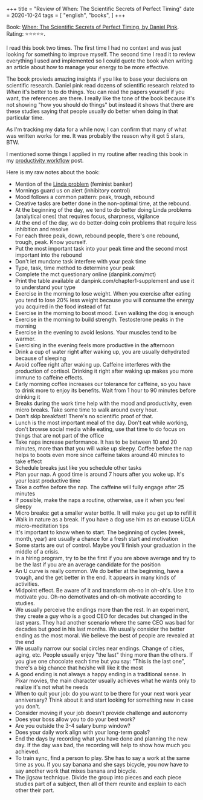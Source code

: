 +++
title = "Review of When: The Scientific Secrets of Perfect Timing"
date = 2020-10-24
tags = [
    "english",
    "books",
]
+++

Book: [When: The Scientific Secrets of Perfect Timing, by Daniel Pink](https://www.goodreads.com/review/show/2254843906). Rating: ⭐️⭐️⭐️⭐️⭐️.

I read this book two times. The first time I had no context and was just
looking for something to improve myself. The second time I read it to review
everything I used and implemented so I could quote the book when writing an
article about how to manage your energy to be more effective.

The book provieds amazing insights if you like to base your decisions on
scientific research. Daniel pink read dozens of scientific research related to
*When* it's better to to do things. You can read the papers yourself if you
want, the references are there. I really like the tone of the book because it's
not showing "how you should do things" but instead it shows that there are
these studies saying that people usually do better when doing in that
particular time.

As I'm tracking my data for a while now, I can confirm that many of what was
written works for me. It was probably the reason why it got 5 stars, BTW.

I mentioned some things I applied in my routine after reading this book in my
[productivity workflow](/productivity-workflow/) post.

Here is my raw notes about the book:

* Mention of the [Linda problem](https://en.wikipedia.org/wiki/Conjunction_fallacy) (feminist banker)
* Mornings guard us on alert (inhibitory control)
* Mood follows a common pattern: peak, trough, rebound
* Creative tasks are better done in the non-optimal time, at the rebound.
* At the beginning of the day, we tend to do better doing Linda problems
  (analytical ones) that requires focus, sharpness, vigilance
* At the end of the day, we do better-doing coin problems that require less
  inhibition and resolve
* For each three peak, down, rebound people, there's one rebound, trough, peak.
  Know yourself.
* Put the most important task into your peak time and the second most important
  into the rebound
* Don't let mundane task interfere with your peak time
* Type, task, time method to determine your peak
* Complete the mct questionary online (danpink.com/mct)
* Print the table available at danpink.com/chapter1-supplement and use it to
  understand your type
* Exercise in the morning to lose weight. When you exercise after eating you
  tend to lose 20% less weight because you will consume the energy you acquired
  in the food instead of fat
* Exercise in the morning to boost mood. Even walking the dog is enough
* Exercise in the morning to build strength. Testosterone peaks in the morning
* Exercise in the evening to avoid lesions. Your muscles tend to be warmer.
* Exercising in the evening feels more productive in the afternoon
* Drink a cup of water right after waking up, you are usually dehydrated
  because of sleeping
* Avoid coffee right after waking up. Caffeine interferes with the production
  of cortisol. Drinking it right after waking up makes you more immune to
  caffeine effects.
* Early morning coffee increases our tolerance for caffeine, so you have to
  drink more to enjoy its benefits. Wait from 1 hour to 90 minutes before
  drinking it
* Breaks during the work time help with the mood and productivity, even micro
  breaks. Take some time to walk around every hour.
* Don't skip breakfast! There's no scientific proof of that.
* Lunch is the most important meal of the day. Don't eat while working, don't
  browse social media while eating, use that time to do focus on things that
  are not part of the office
* Take naps increase performance. It has to be between 10 and 20 minutes, more
  than that you will wake up sleepy. Coffee before the nap helps to boots even
  more since caffeine takes around 40 minutes to take effect
* Schedule breaks just like you schedule other tasks
* Plan your nap. A good time is around 7 hours after you woke up. It's your
  least productive time
* Take a coffee before the nap. The caffeine will fully engage after 25 minutes
* If possible, make the naps a routine, otherwise, use it when you feel sleepy
* Micro breaks: get a smaller water bottle. It will make you get up to refill
  it
* Walk in nature as a break. If you have a dog use him as an excuse UCLA
  micro-meditation tips
* It's important to know when to start. The beginning of cycles (week, month,
  year) are usually a chance for a fresh start and motivation
* Some starts are out of control. Maybe you'll finish your graduation in the
  middle of a crisis.
* In a hiring program, try to be the first if you are above average and try to
  be the last if you are an average candidate for the position
* An U curve is really common. We do better at the beginning, have a trough,
  and the get better in the end. It appears in many kinds of activities.
* Midpoint effect. Be aware of it and transform oh-no in oh-oh's. Use it to
  motivate you. Oh-no demotivates and oh-oh motivate according to studies.
* We usually perceive the endings more than the rest. In an experiment, they
  create a guy who is a good CEO for decades but changed in the last years.
  They had another scenario where the same CEO was bad for decades but good in
  his last months. We usually consider the better ending as the most moral. We
  believe the best of people are revealed at the end
* We usually narrow our social circles near endings. Change of cities, aging,
  etc.  People usually enjoy "the last" thing more than the others. If you give
  one chocolate each time but you say: "This is the last one", there's a big
  chance that he/she will like it the most
* A good ending is not always a happy ending in a traditional sense. In Pixar
  movies, the main character usually achieves what he wants only to realize
  it's not what he needs
* When to quit your job: do you want to be there for your next work year
  anniversary? Think about it and start looking for something new in case you
  don't.
* Consider moving if your job doesn't provide challenge and autonomy
* Does your boss allow you to do your best work?
* Are you outside the 3-4 salary bump window?
* Does your daily work align with your long-term goals?
* End the days by recording what you have done and planning the new day. If the
  day was bad, the recording will help to show how much you achieved.
* To train sync, find a person to play. She has to say a work at the same time
  as you. If you say banana and she says bicycle, you now have to say another
  work that mixes banana and bicycle.
* The jigsaw technique. Divide the group into pieces and each piece studies
  part of a subject, then all of them reunite and explain to each other their
  part.

